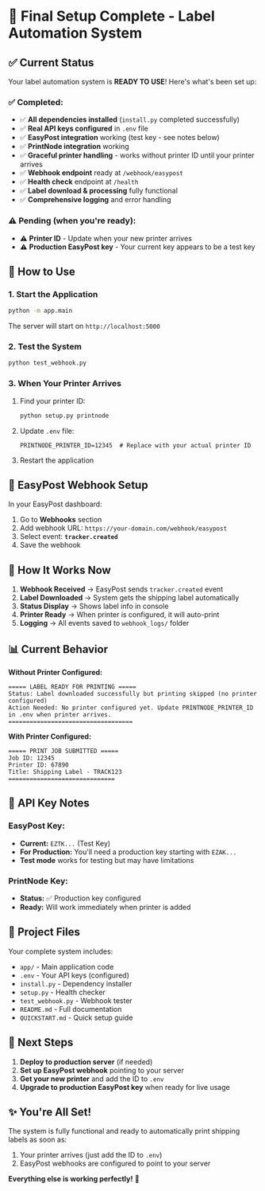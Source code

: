# 🎉 Final Setup Complete - Label Automation System

## ✅ Current Status

Your label automation system is **READY TO USE**! Here's what's been set up:

### ✅ Completed:
- ✅ **All dependencies installed** (`install.py` completed successfully)
- ✅ **Real API keys configured** in `.env` file
- ✅ **EasyPost integration** working (test key - see notes below)
- ✅ **PrintNode integration** working  
- ✅ **Graceful printer handling** - works without printer ID until your printer arrives
- ✅ **Webhook endpoint** ready at `/webhook/easypost`
- ✅ **Health check** endpoint at `/health`
- ✅ **Label download & processing** fully functional
- ✅ **Comprehensive logging** and error handling

### ⚠️ Pending (when you're ready):
- ⚠️ **Printer ID** - Update when your new printer arrives
- ⚠️ **Production EasyPost key** - Your current key appears to be a test key

## 🚀 How to Use

### 1. Start the Application
```bash
python -m app.main
```
The server will start on `http://localhost:5000`

### 2. Test the System
```bash
python test_webhook.py
```

### 3. When Your Printer Arrives
1. Find your printer ID:
   ```bash
   python setup.py printnode
   ```
2. Update `.env` file:
   ```env
   PRINTNODE_PRINTER_ID=12345  # Replace with your actual printer ID
   ```
3. Restart the application

## 📡 EasyPost Webhook Setup

In your EasyPost dashboard:
1. Go to **Webhooks** section
2. Add webhook URL: `https://your-domain.com/webhook/easypost`
3. Select event: **`tracker.created`**
4. Save the webhook

## 🔄 How It Works Now

1. **Webhook Received** → EasyPost sends `tracker.created` event
2. **Label Downloaded** → System gets the shipping label automatically
3. **Status Display** → Shows label info in console
4. **Printer Ready** → When printer is configured, it will auto-print
5. **Logging** → All events saved to `webhook_logs/` folder

## 📊 Current Behavior

**Without Printer Configured:**
```
===== LABEL READY FOR PRINTING =====
Status: Label downloaded successfully but printing skipped (no printer configured)
Action Needed: No printer configured yet. Update PRINTNODE_PRINTER_ID in .env when printer arrives.
===================================
```

**With Printer Configured:**
```
===== PRINT JOB SUBMITTED =====
Job ID: 12345
Printer ID: 67890
Title: Shipping Label - TRACK123
==============================
```

## 🔧 API Key Notes

### EasyPost Key:
- **Current:** `EZTK...` (Test Key)
- **For Production:** You'll need a production key starting with `EZAK...`
- **Test mode** works for testing but may have limitations

### PrintNode Key:
- **Status:** ✅ Production key configured
- **Ready:** Will work immediately when printer is added

## 📁 Project Files

Your complete system includes:
- `app/` - Main application code
- `.env` - Your API keys (configured)
- `install.py` - Dependency installer
- `setup.py` - Health checker
- `test_webhook.py` - Webhook tester
- `README.md` - Full documentation
- `QUICKSTART.md` - Quick setup guide

## 🎯 Next Steps

1. **Deploy to production server** (if needed)
2. **Set up EasyPost webhook** pointing to your server
3. **Get your new printer** and add the ID to `.env`
4. **Upgrade to production EasyPost key** when ready for live usage

## ✨ You're All Set!

The system is fully functional and ready to automatically print shipping labels as soon as:
1. Your printer arrives (just add the ID to `.env`)
2. EasyPost webhooks are configured to point to your server

**Everything else is working perfectly!** 🎉 